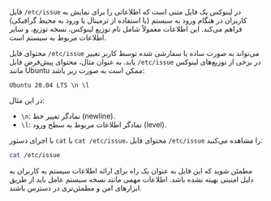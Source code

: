 فایل `/etc/issue` در لینوکس یک فایل متنی است که اطلاعاتی را برای نمایش به کاربران در هنگام ورود به سیستم (با استفاده از ترمینال یا ورود به محیط گرافیکی) فراهم می‌کند. این اطلاعات معمولاً شامل نام توزیع لینوکس، نسخه توزیع، و سایر اطلاعات مربوط به سیستم است.

محتوای فایل `/etc/issue` می‌تواند به صورت ساده یا سفارشی شده توسط کاربر تغییر یابد. به عنوان مثال، محتوای پیش‌فرض فایل `/etc/issue` در برخی از توزیع‌های لینوکس مانند Ubuntu ممکن است به صورت زیر باشد:

```
Ubuntu 20.04 LTS \n \l
```

در این مثال:

- `\n`: نمادگر تغییر خط (newline).
- `\l`: نمادگر اطلاعات مربوط به سطح ورود (level).

با اجرای دستور `cat` یا `cat /etc/issue`، محتوای فایل `/etc/issue` را مشاهده می‌کنید:

```bash
cat /etc/issue
```

مطمئن شوید که این فایل به عنوان یک راه برای ارائه اطلاعات سیستم به کاربران به دلیل امنیتی بهینه نشده باشد. اطلاعات مهمی مانند نسخه سیستم عامل باید از طریق ابزارهای امن و مطمئن‌تری در دسترس باشند.
